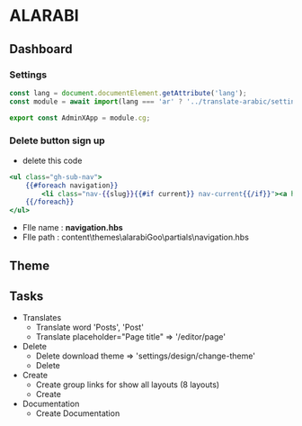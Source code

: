 # ALARABI

## Dashboard
### Settings

```js
const lang = document.documentElement.getAttribute('lang');
const module = await import(lang === 'ar' ? '../translate-arabic/settings-ar.mjs' : './index-f6338b55.mjs');

export const AdminXApp = module.cg;

```
### Delete button sign up
- delete this code 
```hbs
<ul class="gh-sub-nav">
    {{#foreach navigation}}
        <li class="nav-{{slug}}{{#if current}} nav-current{{/if}}"><a href="{{url absolute="true"}}" class="gh-sub-nav-menu-item" aria-label="{{t "{label} navigation link" label=label}}">{{label}}</a></li>
    {{/foreach}}
</ul>

```
- FIle name : **navigation.hbs** 
- FIle path : content\themes\alarabiGoo\partials\navigation.hbs


## Theme



## Tasks
- Translates
  - Translate word 'Posts', 'Post'
  - Translate placeholder="Page title" => '/editor/page'
- Delete
  - Delete download theme => 'settings/design/change-theme'
  - Delete
- Create 
  - Create group links for show all layouts (8 layouts)
  - Create
- Documentation
  - Create Documentation
